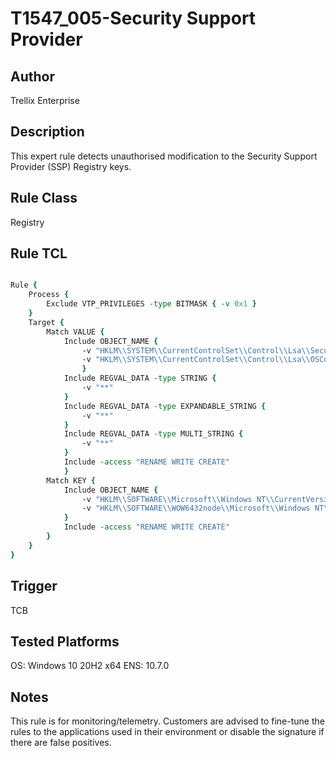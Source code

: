# T1547_005-Security Support Provider

## Author
Trellix Enterprise

## Description
This expert rule detects unauthorised modification to the Security Support Provider (SSP) Registry keys.

## Rule Class 
Registry

## Rule TCL
```tcl

Rule {
	Process {
		Exclude VTP_PRIVILEGES -type BITMASK { -v 0x1 }
	}
	Target {
		Match VALUE {
			Include OBJECT_NAME {	
				-v "HKLM\\SYSTEM\\CurrentControlSet\\Control\\Lsa\\Security Packages"							
				-v "HKLM\\SYSTEM\\CurrentControlSet\\Control\\Lsa\\OSConfig\\Security Packages"	
				}			
			Include REGVAL_DATA -type STRING {
				-v "**"               
            }
            Include REGVAL_DATA -type EXPANDABLE_STRING {
                -v "**"              
            }
            Include REGVAL_DATA -type MULTI_STRING {
                -v "**"               
            }
			Include -access "RENAME WRITE CREATE"
			}
		Match KEY {
			Include OBJECT_NAME {	
				-v "HKLM\\SOFTWARE\\Microsoft\\Windows NT\\CurrentVersion\\Image File Execution Options\\LSASS.exe"
				-v "HKLM\\SOFTWARE\\WOW6432node\\Microsoft\\Windows NT\\CurrentVersion\\Image File Execution Options\\LSASS.exe"
			}   
			Include -access "RENAME WRITE CREATE"			
		}
	}
}

```

## Trigger
TCB

## Tested Platforms
OS: Windows 10 20H2 x64
ENS: 10.7.0

## Notes
This rule is for monitoring/telemetry. Customers are advised to fine-tune the rules to the applications used in their environment or disable the signature if there are false positives.
